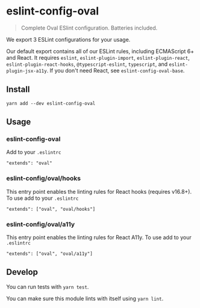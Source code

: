 # eslint-config-oval

> Complete Oval ESlint configuration. Batteries included.

We export 3 ESLint configurations for your usage.

Our default export contains all of our ESLint rules, including ECMAScript 6+ and React. It requires `eslint`, `eslint-plugin-import`, `eslint-plugin-react`, `eslint-plugin-react-hooks`, `@typescript-eslint`, `typescript`, and `eslint-plugin-jsx-a11y`. If you don't need React, see `eslint-config-oval-base`.

## Install

```
yarn add --dev eslint-config-oval
```

## Usage

### eslint-config-oval

Add to your `.eslintrc`
```
"extends": "oval"
```

### eslint-config/oval/hooks

This entry point enables the linting rules for React hooks (requires v16.8+).
To use add to your `.eslintrc`
```
"extends": ["oval", "oval/hooks"]
```

### eslint-config/oval/a11y

This entry point enables the linting rules for React A11y.
To use add to your `.eslintrc`
```
"extends": ["oval", "oval/a11y"]
```

## Develop

You can run tests with `yarn test`.

You can make sure this module lints with itself using `yarn lint`.

